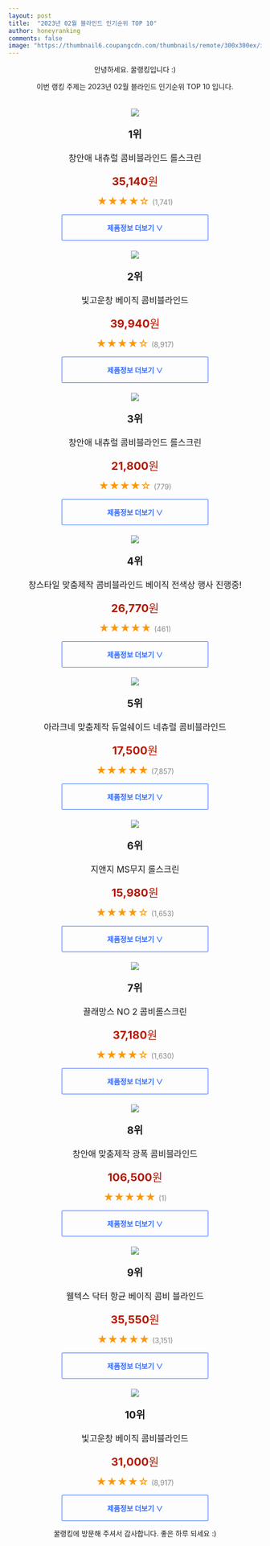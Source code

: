 ```yaml
---
layout: post
title:  "2023년 02월 블라인드 인기순위 TOP 10"
author: honeyranking
comments: false
image: "https://thumbnail6.coupangcdn.com/thumbnails/remote/300x300ex/image/rs_quotation_api/swkhibfu/39fbf0ad1a7346078ef80c70fb2d8543.jpg"
---
```

<p style="text-align: center;">안녕하세요. 꿀랭킹입니다 :)</p>
<p style="text-align: center;">이번 랭킹 주제는 2023년 02월 블라인드 인기순위 TOP 10 입니다.</p><center><img src="https://thumbnail6.coupangcdn.com/thumbnails/remote/300x300ex/image/rs_quotation_api/swkhibfu/39fbf0ad1a7346078ef80c70fb2d8543.jpg" style="margin-top:20px" /></center><p style="text-align: center; font-size: 20px"><b>1위</b></p><p style="text-align: center; font-size: 17px">창안애 내츄럴 콤비블라인드 롤스크린</p><p style="text-align: center;"><span style="color: #b61800; font-size: 22px;"><b>35,140</b>원</span></p><p style="text-align: center;"><span style="color: #ff9600; font-size: 20px;">★★★★☆ </span><span style="color: #878787;">(1,741)</span></p><center><a href="https://link.coupang.com/a/PCO4y"><div style="font-size: 14px; display: inline-block; padding: 15px 90px; color: #346aff; border-radius: 2px; border: 1px solid #346aff; cursor: pointer;"><b>제품정보 더보기 &or;</b></div></a></center><center><img src="https://thumbnail7.coupangcdn.com/thumbnails/remote/300x300ex/image/product/image/vendoritem/2019/06/10/3263586478/c67ff194-679f-4ccd-96da-025f13e48c4a.jpg" style="margin-top:20px" /></center><p style="text-align: center; font-size: 20px"><b>2위</b></p><p style="text-align: center; font-size: 17px">빛고운창 베이직 콤비블라인드</p><p style="text-align: center;"><span style="color: #b61800; font-size: 22px;"><b>39,940</b>원</span></p><p style="text-align: center;"><span style="color: #ff9600; font-size: 20px;">★★★★☆ </span><span style="color: #878787;">(8,917)</span></p><center><a href="https://link.coupang.com/a/PCO4A"><div style="font-size: 14px; display: inline-block; padding: 15px 90px; color: #346aff; border-radius: 2px; border: 1px solid #346aff; cursor: pointer;"><b>제품정보 더보기 &or;</b></div></a></center><center><img src="https://thumbnail9.coupangcdn.com/thumbnails/remote/300x300ex/image/rs_quotation_api/zce4b8gv/7133cb86ced94506b73aa34669c25c21.jpg" style="margin-top:20px" /></center><p style="text-align: center; font-size: 20px"><b>3위</b></p><p style="text-align: center; font-size: 17px">창안애 내츄럴 콤비블라인드 롤스크린</p><p style="text-align: center;"><span style="color: #b61800; font-size: 22px;"><b>21,800</b>원</span></p><p style="text-align: center;"><span style="color: #ff9600; font-size: 20px;">★★★★☆ </span><span style="color: #878787;">(779)</span></p><center><a href="https://link.coupang.com/a/PCO4B"><div style="font-size: 14px; display: inline-block; padding: 15px 90px; color: #346aff; border-radius: 2px; border: 1px solid #346aff; cursor: pointer;"><b>제품정보 더보기 &or;</b></div></a></center><center><img src="https://thumbnail6.coupangcdn.com/thumbnails/remote/300x300ex/image/vendor_inventory/3d0c/8813788bc242591e2bb18173a0234b1d520c97901bdd131d5c51792f9e82.png" style="margin-top:20px" /></center><p style="text-align: center; font-size: 20px"><b>4위</b></p><p style="text-align: center; font-size: 17px">창스타일 맞춤제작 콤비블라인드 베이직 전색상 행사 진행중!</p><p style="text-align: center;"><span style="color: #b61800; font-size: 22px;"><b>26,770</b>원</span></p><p style="text-align: center;"><span style="color: #ff9600; font-size: 20px;">★★★★★ </span><span style="color: #878787;">(461)</span></p><center><a href="https://link.coupang.com/a/PCO4D"><div style="font-size: 14px; display: inline-block; padding: 15px 90px; color: #346aff; border-radius: 2px; border: 1px solid #346aff; cursor: pointer;"><b>제품정보 더보기 &or;</b></div></a></center><center><img src="https://thumbnail8.coupangcdn.com/thumbnails/remote/300x300ex/image/vendor_inventory/7f0e/23244f2f7ed79b29bfb1eb9d606c65036583c2111536dcc50cc06565db22.jpg" style="margin-top:20px" /></center><p style="text-align: center; font-size: 20px"><b>5위</b></p><p style="text-align: center; font-size: 17px">아라크네 맞춤제작 듀얼쉐이드 네츄럴 콤비블라인드</p><p style="text-align: center;"><span style="color: #b61800; font-size: 22px;"><b>17,500</b>원</span></p><p style="text-align: center;"><span style="color: #ff9600; font-size: 20px;">★★★★★ </span><span style="color: #878787;">(7,857)</span></p><center><a href="https://link.coupang.com/a/PCO4G"><div style="font-size: 14px; display: inline-block; padding: 15px 90px; color: #346aff; border-radius: 2px; border: 1px solid #346aff; cursor: pointer;"><b>제품정보 더보기 &or;</b></div></a></center><center><img src="https://thumbnail10.coupangcdn.com/thumbnails/remote/300x300ex/image/retail/images/2016/07/13/12/8/fcac3907-61ac-470a-8ff7-56310455993c.jpg" style="margin-top:20px" /></center><p style="text-align: center; font-size: 20px"><b>6위</b></p><p style="text-align: center; font-size: 17px">지앤지 MS무지 롤스크린</p><p style="text-align: center;"><span style="color: #b61800; font-size: 22px;"><b>15,980</b>원</span></p><p style="text-align: center;"><span style="color: #ff9600; font-size: 20px;">★★★★☆ </span><span style="color: #878787;">(1,653)</span></p><center><a href="https://link.coupang.com/a/PCO4H"><div style="font-size: 14px; display: inline-block; padding: 15px 90px; color: #346aff; border-radius: 2px; border: 1px solid #346aff; cursor: pointer;"><b>제품정보 더보기 &or;</b></div></a></center><center><img src="https://thumbnail7.coupangcdn.com/thumbnails/remote/300x300ex/image/retail/images/852254400831248-c8357d95-5266-4374-8fb9-955780aa8a2f.jpg" style="margin-top:20px" /></center><p style="text-align: center; font-size: 20px"><b>7위</b></p><p style="text-align: center; font-size: 17px">끌래망스 NO 2 콤비롤스크린</p><p style="text-align: center;"><span style="color: #b61800; font-size: 22px;"><b>37,180</b>원</span></p><p style="text-align: center;"><span style="color: #ff9600; font-size: 20px;">★★★★☆ </span><span style="color: #878787;">(1,630)</span></p><center><a href="https://link.coupang.com/a/PCO4J"><div style="font-size: 14px; display: inline-block; padding: 15px 90px; color: #346aff; border-radius: 2px; border: 1px solid #346aff; cursor: pointer;"><b>제품정보 더보기 &or;</b></div></a></center><center><img src="https://thumbnail7.coupangcdn.com/thumbnails/remote/300x300ex/image/vendor_inventory/252c/503e9dd8fdff3893d4b77b01fe9e83d8a16e94d81fd72ca6b2b782169177.jpg" style="margin-top:20px" /></center><p style="text-align: center; font-size: 20px"><b>8위</b></p><p style="text-align: center; font-size: 17px">창안애 맞춤제작 광폭 콤비블라인드</p><p style="text-align: center;"><span style="color: #b61800; font-size: 22px;"><b>106,500</b>원</span></p><p style="text-align: center;"><span style="color: #ff9600; font-size: 20px;">★★★★★ </span><span style="color: #878787;">(1)</span></p><center><a href="https://link.coupang.com/a/PCO4K"><div style="font-size: 14px; display: inline-block; padding: 15px 90px; color: #346aff; border-radius: 2px; border: 1px solid #346aff; cursor: pointer;"><b>제품정보 더보기 &or;</b></div></a></center><center><img src="https://thumbnail10.coupangcdn.com/thumbnails/remote/300x300ex/image/retail/images/795333480623204-af2b7c9f-8bf0-41af-b7d7-5e6cf6738a30.jpg" style="margin-top:20px" /></center><p style="text-align: center; font-size: 20px"><b>9위</b></p><p style="text-align: center; font-size: 17px">웰텍스 닥터 항균 베이직 콤비 블라인드</p><p style="text-align: center;"><span style="color: #b61800; font-size: 22px;"><b>35,550</b>원</span></p><p style="text-align: center;"><span style="color: #ff9600; font-size: 20px;">★★★★★ </span><span style="color: #878787;">(3,151)</span></p><center><a href="https://link.coupang.com/a/PCO4L"><div style="font-size: 14px; display: inline-block; padding: 15px 90px; color: #346aff; border-radius: 2px; border: 1px solid #346aff; cursor: pointer;"><b>제품정보 더보기 &or;</b></div></a></center><center><img src="https://thumbnail7.coupangcdn.com/thumbnails/remote/300x300ex/image/product/image/vendoritem/2019/06/10/3263586478/c67ff194-679f-4ccd-96da-025f13e48c4a.jpg" style="margin-top:20px" /></center><p style="text-align: center; font-size: 20px"><b>10위</b></p><p style="text-align: center; font-size: 17px">빛고운창 베이직 콤비블라인드</p><p style="text-align: center;"><span style="color: #b61800; font-size: 22px;"><b>31,000</b>원</span></p><p style="text-align: center;"><span style="color: #ff9600; font-size: 20px;">★★★★☆ </span><span style="color: #878787;">(8,917)</span></p><center><a href="https://link.coupang.com/a/PCO4M"><div style="font-size: 14px; display: inline-block; padding: 15px 90px; color: #346aff; border-radius: 2px; border: 1px solid #346aff; cursor: pointer;"><b>제품정보 더보기 &or;</b></div></a></center><p style="text-align: center;">꿀랭킹에 방문해 주셔서 감사합니다. 좋은 하루 되세요 :)</p>